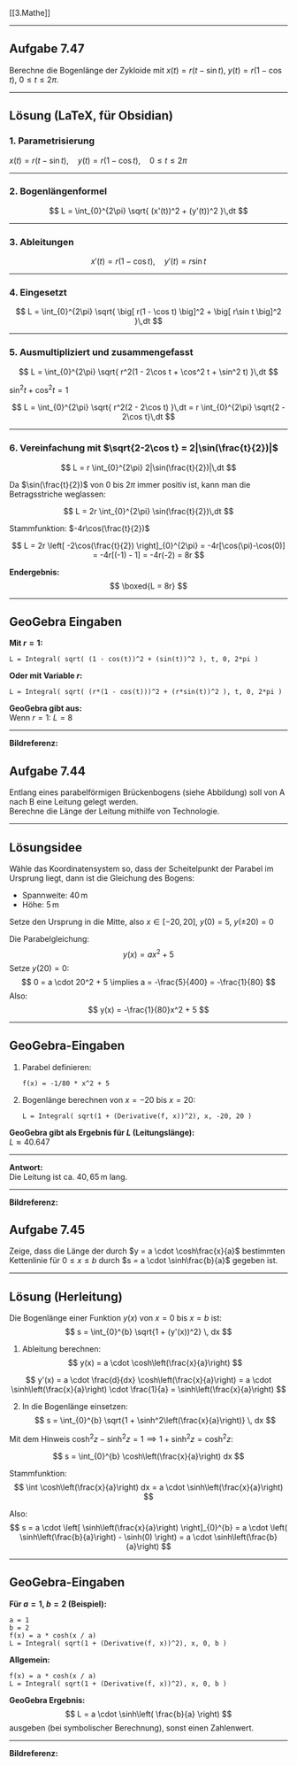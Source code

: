 [[3.Mathe]]
___
## Aufgabe 7.47

Berechne die Bogenlänge der Zykloide mit $x(t) = r(t-\sin t)$, $y(t) = r(1-\cos t)$, $0 \leq t \leq 2\pi$.

---

## Lösung (LaTeX, für Obsidian)

### 1. Parametrisierung

$x(t)=r(t-\sin t),\quad y(t)=r(1-\cos t),\quad 0\leq t\leq 2\pi$

---

### 2. Bogenlängenformel

$$
L = \int_{0}^{2\pi} \sqrt{ (x'(t))^2 + (y'(t))^2 }\,dt
$$

---

### 3. Ableitungen

$$
x'(t) = r(1 - \cos t),\quad y'(t) = r\sin t
$$

---

### 4. Eingesetzt

$$
L = \int_{0}^{2\pi} \sqrt{ \big[ r(1 - \cos t) \big]^2 + \big[ r\sin t \big]^2 }\,dt
$$

---

### 5. Ausmultipliziert und zusammengefasst

$$
L = \int_{0}^{2\pi} \sqrt{ r^2(1 - 2\cos t + \cos^2 t + \sin^2 t) }\,dt
$$

$\sin^2 t + \cos^2 t = 1$

$$
L = \int_{0}^{2\pi} \sqrt{ r^2(2 - 2\cos t) }\,dt = r \int_{0}^{2\pi} \sqrt{2 - 2\cos t}\,dt
$$

---

### 6. Vereinfachung mit $\sqrt{2-2\cos t} = 2|\sin(\frac{t}{2})|$

$$
L = r \int_{0}^{2\pi} 2|\sin(\frac{t}{2})|\,dt
$$

Da $\sin(\frac{t}{2})$ von $0$ bis $2\pi$ immer positiv ist, kann man die Betragsstriche weglassen:

$$
L = 2r \int_{0}^{2\pi} \sin(\frac{t}{2})\,dt
$$

Stammfunktion: $-4r\cos(\frac{t}{2})$

$$
L = 2r \left[ -2\cos(\frac{t}{2}) \right]_{0}^{2\pi} = -4r[\cos(\pi)-\cos(0)] = -4r[(-1) - 1] = -4r(-2) = 8r
$$

**Endergebnis:**  
$$
\boxed{L = 8r}
$$

---

## GeoGebra Eingaben

**Mit $r=1$:**

```geogebra
L = Integral( sqrt( (1 - cos(t))^2 + (sin(t))^2 ), t, 0, 2*pi )
```
**Oder mit Variable $r$:**
```geogebra
L = Integral( sqrt( (r*(1 - cos(t)))^2 + (r*sin(t))^2 ), t, 0, 2*pi )
```
**GeoGebra gibt aus:**  
Wenn $r=1$: $L=8$

---

**Bildreferenz:**




## Aufgabe 7.44

Entlang eines parabelförmigen Brückenbogens (siehe Abbildung) soll von A nach B eine Leitung gelegt werden.  
Berechne die Länge der Leitung mithilfe von Technologie.

---
## Lösungsidee

Wähle das Koordinatensystem so, dass der Scheitelpunkt der Parabel im Ursprung liegt, dann ist die Gleichung des Bogens:
- Spannweite: $40\,\text{m}$
- Höhe: $5\,\text{m}$

Setze den Ursprung in die Mitte, also $x \in [-20, 20]$, $y(0) = 5$, $y(\pm20) = 0$

Die Parabelgleichung:
$$
y(x) = a x^2 + 5
$$
Setze $y(20) = 0$:
$$
0 = a \cdot 20^2 + 5 \implies a = -\frac{5}{400} = -\frac{1}{80}
$$
Also:
$$
y(x) = -\frac{1}{80}x^2 + 5
$$

---

## GeoGebra-Eingaben

1. Parabel definieren:
   ```geogebra
   f(x) = -1/80 * x^2 + 5
   ```

2. Bogenlänge berechnen von $x = -20$ bis $x = 20$:
   ```geogebra
   L = Integral( sqrt(1 + (Derivative(f, x))^2), x, -20, 20 )
   ```

**GeoGebra gibt als Ergebnis für $L$ (Leitungslänge):**  
$L \approx 40.647$

---

**Antwort:**  
Die Leitung ist ca. $40{,}65\,\text{m}$ lang.

---

**Bildreferenz:**  


## Aufgabe 7.45

Zeige, dass die Länge der durch $y = a \cdot \cosh\frac{x}{a}$ bestimmten Kettenlinie für $0 \leq x \leq b$ durch $s = a \cdot \sinh\frac{b}{a}$ gegeben ist.

---

## Lösung (Herleitung)

Die Bogenlänge einer Funktion $y(x)$ von $x=0$ bis $x=b$ ist:
$$
s = \int_{0}^{b} \sqrt{1 + (y'(x))^2} \, dx
$$

1. Ableitung berechnen:
$$
y(x) = a \cdot \cosh\left(\frac{x}{a}\right)
$$

$$
y'(x) = a \cdot \frac{d}{dx} \cosh\left(\frac{x}{a}\right) = a \cdot \sinh\left(\frac{x}{a}\right) \cdot \frac{1}{a} = \sinh\left(\frac{x}{a}\right)
$$

2. In die Bogenlänge einsetzen:
$$
s = \int_{0}^{b} \sqrt{1 + \sinh^2\left(\frac{x}{a}\right)} \, dx
$$

Mit dem Hinweis $\cosh^2 z - \sinh^2 z = 1 \implies 1 + \sinh^2 z = \cosh^2 z$:

$$
s = \int_{0}^{b} \cosh\left(\frac{x}{a}\right) dx
$$

Stammfunktion:
$$
\int \cosh\left(\frac{x}{a}\right) dx = a \cdot \sinh\left(\frac{x}{a}\right)
$$

Also:
$$
s = a \cdot \left[ \sinh\left(\frac{x}{a}\right) \right]_{0}^{b} = a \cdot \left( \sinh\left(\frac{b}{a}\right) - \sinh(0) \right) = a \cdot \sinh\left(\frac{b}{a}\right)
$$

---

## GeoGebra-Eingaben

**Für $a=1$, $b=2$ (Beispiel):**

```geogebra
a = 1
b = 2
f(x) = a * cosh(x / a)
L = Integral( sqrt(1 + (Derivative(f, x))^2), x, 0, b )
```

**Allgemein:**

```geogebra
f(x) = a * cosh(x / a)
L = Integral( sqrt(1 + (Derivative(f, x))^2), x, 0, b )
```

**GeoGebra Ergebnis:**
$$
L = a \cdot \sinh\left( \frac{b}{a} \right)
$$
ausgeben (bei symbolischer Berechnung), sonst einen Zahlenwert.

---

**Bildreferenz:** 










































































